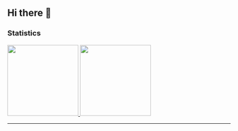 ## Hi there 👋

### Statistics
<a href="https://github.com/anuraghazra/github-readme-stats">
  <img src="https://github-readme-stats.vercel.app/api?username=Choiseokmin&show_icons=true&theme=chartreuse-dark" height="160px" width="auto" />
  <img src="https://github-readme-stats.vercel.app/api/top-langs/?username=Choiseokmin&layout=compact&theme=chartreuse-dark" height="160px" width="auto" />
</a>

---
